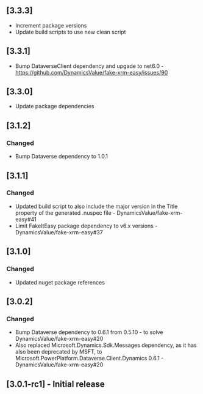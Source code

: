 ## [3.3.3]

- Increment package versions
- Update build scripts to use new clean script

## [3.3.1]

- Bump DataverseClient dependency and upgade to net6.0 - https://github.com/DynamicsValue/fake-xrm-easy/issues/90

## [3.3.0]

- Update package dependencies

## [3.1.2]

### Changed

- Bump Dataverse dependency to 1.0.1

## [3.1.1]

### Changed

- Updated build script to also include the major version in the Title property of the generated .nuspec file - DynamicsValue/fake-xrm-easy#41
- Limit FakeItEasy package dependency to v6.x versions - DynamicsValue/fake-xrm-easy#37

## [3.1.0]

### Changed

- Updated nuget package references

## [3.0.2]

### Changed 

- Bump Dataverse dependency to 0.6.1 from 0.5.10 - to solve DynamicsValue/fake-xrm-easy#20
- Also replaced Microsoft.Dynamics.Sdk.Messages dependency, as it has also been deprecated by MSFT, to Microsoft.PowerPlatform.Dataverse.Client.Dynamics 0.6.1 - DynamicsValue/fake-xrm-easy#20

## [3.0.1-rc1] - Initial release
